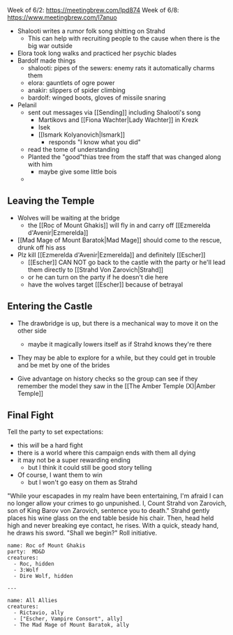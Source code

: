 Week of 6/2: https://meetingbrew.com/lpd874
Week of 6/8: https://www.meetingbrew.com/l7anuo

- Shalooti writes a rumor folk song shitting on Strahd
	- This can help with recruiting people to the cause when there is the big war outside
- Elora took long walks and practiced her psychic blades
- Bardolf made things
	- shalooti: pipes of the sewers: enemy rats it automatically charms them
	- elora: gauntlets of ogre power
	- anakir: slippers of spider climbing
	- bardolf: winged boots, gloves of missile snaring
- Pelanil
	- sent out messages via [[Sending]] including Shalooti's song
		- Martikovs and [[Fiona Wachter|Lady Wachter]] in Krezk
		- Isek
		- [[Ismark Kolyanovich|Ismark]]
			- responds "I know what you did"
	- read the tome of understanding
	- Planted the "good"thias tree from the staff that was changed along with him
		- maybe give some little bois
	- 


## Leaving the Temple

- Wolves will be waiting at the bridge
	- the [[Roc of Mount Ghakis]] will fly in and carry off [[Ezmerelda d'Avenir|Ezmerelda]]
- [[Mad Mage of Mount Baratok|Mad Mage]] should come to the rescue, drunk off his ass
- Plz kill [[Ezmerelda d'Avenir|Ezmerelda]] and definitely [[Escher]]
	- [[Escher]] CAN NOT go back to the castle with the party or he'll lead them directly to [[Strahd Von Zarovich|Strahd]]
	- or he can turn on the party if he doesn't die here
	- have the wolves target [[Escher]] because of betrayal

## Entering the Castle

- The drawbridge is up, but there is a mechanical way to move it on the other side
	- maybe it magically lowers itself as if Strahd knows they're there
- They may be able to explore for a while, but they could get in trouble and be met by one of the brides

- Give advantage on history checks so the group can see if they remember the model they saw in the [[The Amber Temple (X)|Amber Temple]]

## Final Fight

Tell the party to set expectations:
- this _will_ be a hard fight
- there is a world where this campaign ends with them all dying
- it may not be a super rewarding ending
	- but I think it could still be good story telling
- Of course, I want them to win
	- but I won't go easy on them as Strahd


"While your escapades in my realm have been entertaining, I'm afraid I can no longer allow your crimes to go unpunished. I, Count Strahd von Zarovich, son of King Barov von Zarovich, sentence you to death." Strahd gently places his wine glass on the end table beside his chair. Then, head held high and never breaking eye contact, he rises. With a quick, steady hand, he draws his sword. "Shall we begin?" Roll initiative.



```encounter-table
name: Roc of Mount Ghakis
party:  MD&D
creatures:
  - Roc, hidden
  - 3:Wolf
  - Dire Wolf, hidden
  
---

name: All Allies
creatures:
  - Rictavio, ally
  - ["Escher, Vampire Consort", ally]
  - The Mad Mage of Mount Baratok, ally
```

